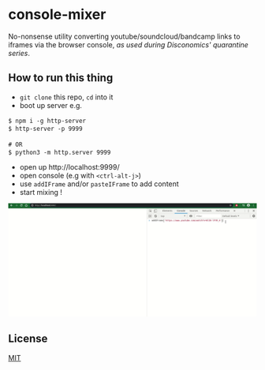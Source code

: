# console-mixer

No-nonsense utility converting youtube/soundcloud/bandcamp links to iframes via
the browser console, _as used during Disconomics' quarantine series_.

## How to run this thing

- `git clone` this repo, `cd` into it
- boot up server e.g.

```
$ npm i -g http-server
$ http-server -p 9999

# OR
$ python3 -m http.server 9999
```

- open up http://localhost:9999/
- open console (e.g with `<ctrl-alt-j>`)
- use `addIFrame` and/or `pasteIFrame` to add content
- start mixing !

![demo](demo.gif)

## License

[MIT](./LICENSE)
